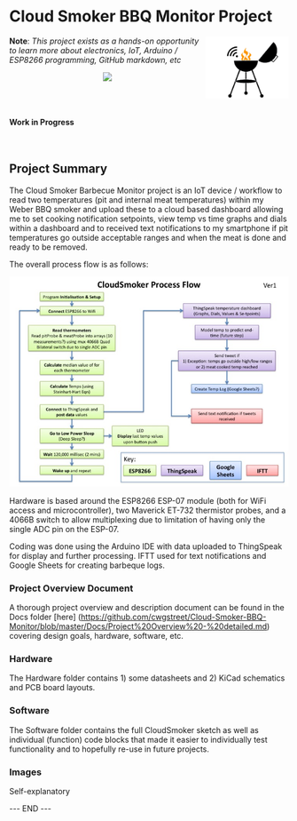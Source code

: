 # Cloud Smoker BBQ Monitor Project


<img style="float: right;" src="https://raw.githubusercontent.com/cwgstreet/Cloud-Smoker-BBQ-Monitor/master/Images/CloudSmoker%20Icon%20colour.jpg" width="150"/>


**Note**:  *This project exists as a hands-on opportunity to learn more about electronics, IoT, Arduino / ESP8266 programming, GitHub markdown, etc*

<p align="center">

<img src="http://www.iconsplace.com/icons/preview/yellow/under-construction-256.png" width="150">

<br><br>

<b>Work in Progress</b><br>
<br><br>
 </p>
 


## Project Summary

The Cloud Smoker Barbecue Monitor project is an IoT device / workflow to read two temperatures (pit and internal meat temperatures) within my Weber BBQ smoker and upload these to a cloud based dashboard allowing me to set cooking notification setpoints, view temp vs time graphs and dials within a dashboard and to received text notifications to my smartphone if pit temperatures go outside acceptable ranges and when the meat is done and ready to be removed.

The overall process flow is as follows:


<img src="https://raw.githubusercontent.com/cwgstreet/Cloud-Smoker-BBQ-Monitor/master/Images/CloudSmoker%20Process%20Diagram.jpg"> 


Hardware is based around the ESP8266 ESP-07 module (both for WiFi access and microcontroller), two Maverick ET-732 thermistor probes, and a 4066B switch to allow multiplexing due to limitation of having only the single ADC pin on the ESP-07.

Coding was done using the Arduino IDE with data uploaded to ThingSpeak for display and further processing.  IFTT used for text notifications and Google Sheets for creating barbeque logs.


### Project Overview Document ###

A thorough project overview and description document can be found in the Docs folder [here] (https://github.com/cwgstreet/Cloud-Smoker-BBQ-Monitor/blob/master/Docs/Project%20Overview%20-%20detailed.md) covering design goals, hardware, software, etc.


### Hardware ###

The Hardware folder contains 1) some datasheets and 2) KiCad schematics and PCB board layouts.

### Software ###

The Software folder contains the full CloudSmoker sketch as well as individual (function) code blocks that made it easier to individually test functionality and to hopefully re-use in future projects.

### Images ###

Self-explanatory


--- END ---